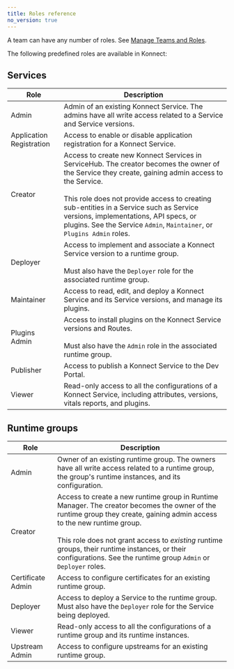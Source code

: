 ```yaml
---
title: Roles reference
no_version: true
---
```


A team can have any number of roles.
See [Manage Teams and Roles](/konnect/org-management/teams-and-roles).

The following predefined roles are available in Konnect:

## Services

| Role                        | Description  |
|-----------------------------|--------------|
| Admin | Admin of an existing Konnect Service. The admins have all write access related to a Service and Service versions. |
| Application Registration | Access to enable or disable application registration for a Konnect Service. |
| Creator | Access to create new Konnect Services in ServiceHub. The creator becomes the owner of the Service they create, gaining admin access to the Service. <br><br>This role does not provide access to creating sub-entities in a Service such as Service versions, implementations, API specs, or plugins. See the Service `Admin`, `Maintainer`, or `Plugins Admin` roles. |
| Deployer | Access to implement and associate a Konnect Service version to a runtime group. <br><br> Must also have the `Deployer` role for the associated runtime group. |
| Maintainer | Access to read, edit, and deploy a Konnect Service and its Service versions, and manage its plugins. |
| Plugins Admin | Access to install plugins on the Konnect Service versions and Routes. <br><br> Must also have the `Admin` role in the associated runtime group. |
| Publisher | Access to publish a Konnect Service to the Dev Portal. |
| Viewer | Read-only access to all the configurations of a Konnect Service, including attributes, versions, vitals reports, and plugins. |

## Runtime groups

| Role                        | Description  |
|-----------------------------|--------------|
| Admin | Owner of an existing runtime group. The owners have all write access related to a runtime group, the group's runtime instances, and its configuration. |
| Creator | Access to create a new runtime group in Runtime Manager. The creator becomes the owner of the runtime group they create, gaining admin access to the new runtime group. <br><br>This role does not grant access to _existing_ runtime groups, their runtime instances, or their configurations. See the runtime group `Admin` or `Deployer` roles. |
| Certificate Admin | Access to configure certificates for an existing runtime group. |
| Deployer | Access to deploy a Service to the runtime group. Must also have the `Deployer` role for the Service being deployed.  |
| Viewer | Read-only access to all the configurations of a runtime group and its runtime instances. |
| Upstream Admin | Access to configure upstreams for an existing runtime group. |

<!-- ## Organizations

| Role                        | Description  |
|-----------------------------|--------------|
| Admin | Allows a user to view and manage existing organization settings, including billing/usage. Admins have all write access to organization objects. |
| Creator | Allows a user to create organizations. [*Q: What's stopping a user from creating orgs in general? What does this role actually imply - they can crete new orgs within a company umbrella of orgs?*] |
| Privileged | Privileged users of an existing organization can change system-level configuration, including the organization's license tier, organization status, (and what else?).
| Root |  Allows root access for an existing organization. This role grants write access to all organization objects as well as to all Konnect Services, runtime groups, Dev Portal, Vitals reports, applications, and developers. | -->

<!--
## Portals

| Role                        | Description  |
|-----------------------------|--------------|
| Admin | Owner of an existing Dev Portal instance. The owner has full write access related to any developers and applications in the organization. |
| Maintainer | Edit, view, and delete Dev Portal applications, and view developers. |
| Viewer | Read-only access to Dev Portal developers and applications. | -->

<!-- ## Teams

| Role                        | Description  |
|-----------------------------|--------------|
| Admin | Create, read, update, and delete teams in the organization. Add or remove users and roles to the team. |
| Creator | Create teams in Runtime Manager. |
| Viewer | Read-only access to all the configurations of a team, including attributes, versions, reports, and plugins. | -->

<!-- ## Users

| Role                        | Description  |
|-----------------------------|--------------|
| Admin | Create, read, update, and delete users in the organization. Add or remove users to and from teams. |
| Creator | Invite users to the Konnect organization. |
| Viewer | View users in the Konnect organization, their status, team membership, and individual roles. | -->
